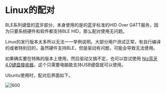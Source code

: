 # Linux的配对

BLE系列键盘的蓝牙部分，本身使用的是的蓝牙标准的HID Over GATT服务，因为只要系统硬件和软件都支持BLE HID，那么配对使用无问题。

Linux的发行版本太多所以无法一一举例说明。大部分用户测试正常，有自行编译的或者特别旧的，虽然硬件支持BLE，但是驱动有问题，可能会导致无法使用。

如果确实要在特殊的版本上使用，然后驱动又搞不定，也可以尝试使用 [Niz蓝牙4.0键盘接收器](/ble-series/niz-dongle-paring)，这个只需要电脑能支持USB键盘就可以使用。

Ubuntu使用时，配对后界面如下。

![|600](assets/ble_battery004.png)
